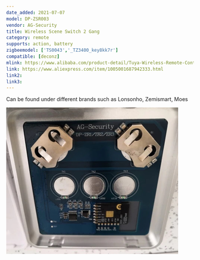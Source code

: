 ```yaml
---
date_added: 2021-07-07
model: DP-ZSR003
vendor: AG-Security
title: Wireless Scene Switch 2 Gang 
category: remote
supports: action, battery
zigbeemodel: ['TS0043','_TZ3400_key8kk7r']
compatible: [deconz]
mlink: https://www.alibaba.com/product-detail/Tuya-Wireless-Remote-Control-Smart-Zigbee_62306595053.html
link: https://www.aliexpress.com/item/1005001687942333.html
link2: 
link3: 
---
```

Can be found under different brands such as Lonsonho, Zemismart, Moes

![Internals](/assets/images/devices/Lonsonho_DP-ZR3_internals.jpg)